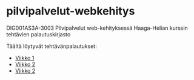 # pilvipalvelut-webkehitys
DIG001AS3A-3003 Pilvipalvelut web-kehityksessä Haaga-Helian kurssin tehtävien palautuskirjasto

Täältä löytyvät tehtävänpalautukset:

- [Viikko 1](https://janteh.github.io/pilvipalvelut-webkehitys/viikko1/)
- [Viikko 2](https://janteh.github.io/pilvipalvelut-webkehitys/viikko2/)
- [Viikko 2](./viikko2/index.md)

